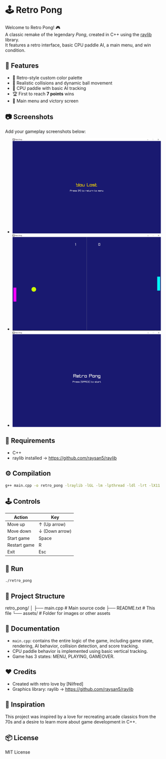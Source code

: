 🕹️ Retro Pong
=============

Welcome to Retro Pong! 🎮  
A classic remake of the legendary *Pong*, created in C++ using the [raylib](https://www.raylib.com/) library.  
It features a retro interface, basic CPU paddle AI, a main menu, and win condition.

🎯 Features
-----------
- 🎨 Retro-style custom color palette
- 🎾 Realistic collisions and dynamic ball movement
- 🤖 CPU paddle with basic AI tracking
- 🏆 First to reach **7 points** wins
- 🧭 Main menu and victory screen

📷 Screenshots
--------------
Add your gameplay screenshots below:

- ![Gameplay 1](./assets/3.png)
- ![Gameplay 2](./assets/2.png)
- ![Main Menu](./assets/1.png)

🧪 Requirements
---------------
- C++
- raylib installed → https://github.com/raysan5/raylib

⚙️ Compilation
--------------
```bash
g++ main.cpp -o retro_pong -lraylib -lGL -lm -lpthread -ldl -lrt -lX11
```

🕹️ Controls
------------
| Action             | Key               |
|--------------------|-------------------|
| Move up            | ↑ (Up arrow)      |
| Move down          | ↓ (Down arrow)    |
| Start game         | Space             |
| Restart game       | R                 |
| Exit               | Esc               |

🚀 Run
-----
```bash
./retro_pong
```

📁 Project Structure
--------------------
retro_pong/
│
├── main.cpp          # Main source code
├── README.txt        # This file
└── assets/           # Folder for images or other assets

📘 Documentation
----------------
- `main.cpp`: contains the entire logic of the game, including game state, rendering, AI behavior, collision detection, and score tracking.
- CPU paddle behavior is implemented using basic vertical tracking.
- Game has 3 states: MENU, PLAYING, GAMEOVER.

❤️ Credits
----------
- Created with retro love by [Nilfred]
- Graphics library: raylib → https://github.com/raysan5/raylib

🧠 Inspiration
--------------
This project was inspired by a love for recreating arcade classics from the 70s and a desire to learn more about game development in C++.

📦 License
----------
MIT License
